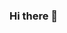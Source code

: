 ### Hi there 👋
<!--[![GitHub Streak](https://streak-stats.demolab.com?user=BluePhi09&theme=github-dark-blue&hide_border=true)](https://git.io/streak-stats)-->

<!--
**BluePhi09/BluePhi09** is a ✨ _special_ ✨ repository because its `README.md` (this file) appears on your GitHub profile.

Here are some ideas to get you started:

- 🔭 I’m currently working on ...
- 🌱 I’m currently learning ...
- 👯 I’m looking to collaborate on ...
- 🤔 I’m looking for help with ...
- 💬 Ask me about ...
- 📫 How to reach me: ...
- 😄 Pronouns: ...
- ⚡ Fun fact: ...
-->
